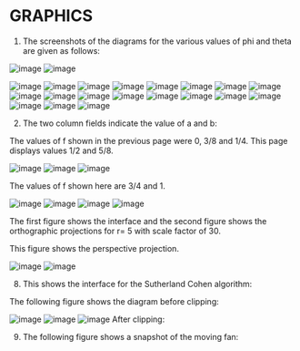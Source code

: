 # GRAPHICS

1)	The screenshots of the diagrams for the various values of phi and theta are given as follows:
       
 
![image](https://user-images.githubusercontent.com/63841770/90317547-00116200-df48-11ea-8369-25bff376b1a6.png)
![image](https://user-images.githubusercontent.com/63841770/90317553-07d10680-df48-11ea-9fb7-12ab029caf10.png)

![image](https://user-images.githubusercontent.com/63841770/90317544-fbe54480-df47-11ea-937f-b9f12b90a0f9.png)
![image](https://user-images.githubusercontent.com/63841770/90317556-0d2e5100-df48-11ea-8cfe-5e9faada5991.png)
![image](https://user-images.githubusercontent.com/63841770/90317557-10294180-df48-11ea-8623-0a6d8d63b792.png)
![image](https://user-images.githubusercontent.com/63841770/90317560-13243200-df48-11ea-8b72-d0fff4922d71.png)
![image](https://user-images.githubusercontent.com/63841770/90317564-17504f80-df48-11ea-8d5e-4dad92f5d46e.png)
![image](https://user-images.githubusercontent.com/63841770/90317568-1b7c6d00-df48-11ea-8e1b-f632a100da56.png)
![image](https://user-images.githubusercontent.com/63841770/90317569-1f0ff400-df48-11ea-8d89-51ec9034f570.png)
![image](https://user-images.githubusercontent.com/63841770/90317574-259e6b80-df48-11ea-9d1e-3f8dff73ab30.png)
![image](https://user-images.githubusercontent.com/63841770/90317576-2c2ce300-df48-11ea-985c-7a8478e3e9ca.png)
![image](https://user-images.githubusercontent.com/63841770/90317580-2fc06a00-df48-11ea-8bff-00a75b874a23.png)
![image](https://user-images.githubusercontent.com/63841770/90317589-3c44c280-df48-11ea-9870-35383e29c58b.png)
![image](https://user-images.githubusercontent.com/63841770/90317594-41097680-df48-11ea-9767-831c9b46ec2a.png)
![image](https://user-images.githubusercontent.com/63841770/90317596-436bd080-df48-11ea-8125-bc576ca06961.png)
![image](https://user-images.githubusercontent.com/63841770/90317604-4b2b7500-df48-11ea-98dd-cb97a5350bca.png)
![image](https://user-images.githubusercontent.com/63841770/90317605-5088bf80-df48-11ea-9f58-d3422f991f84.png)
![image](https://user-images.githubusercontent.com/63841770/90317609-541c4680-df48-11ea-9436-35e54a09bbbd.png)
![image](https://user-images.githubusercontent.com/63841770/90317610-57afcd80-df48-11ea-81ca-d0c3de81080d.png)
![image](https://user-images.githubusercontent.com/63841770/90317617-5ed6db80-df48-11ea-924d-68ab88916b8b.png)
![image](https://user-images.githubusercontent.com/63841770/90317618-61d1cc00-df48-11ea-832f-ef2c6cb4fa8b.png)

2)	The two column fields indicate the value of a and b:
 
The values of f shown in the previous page were 0, 3/8 and 1/4. This page displays values 1/2 and 5/8.

![image](https://user-images.githubusercontent.com/63841770/90317668-abbab200-df48-11ea-8bc9-bd9ffe532ef0.png)
![image](https://user-images.githubusercontent.com/63841770/90317673-ae1d0c00-df48-11ea-980a-8b4a45e8d1a5.png)
![image](https://user-images.githubusercontent.com/63841770/90317678-b37a5680-df48-11ea-9e11-93acb18f38ca.png)

The values of f shown here are 3/4 and 1.

![image](https://user-images.githubusercontent.com/63841770/90317718-e9b7d600-df48-11ea-8180-be3ee5a1c4b4.png)
![image](https://user-images.githubusercontent.com/63841770/90317722-f0dee400-df48-11ea-929b-927acd66aabf.png)
![image](https://user-images.githubusercontent.com/63841770/90317727-f76d5b80-df48-11ea-9c97-2f35f2f7d138.png)
![image](https://user-images.githubusercontent.com/63841770/90317732-fa684c00-df48-11ea-9714-d543bf76fa11.png)
 
 
The first figure shows the interface and the second figure shows the orthographic projections for r= 5 with scale factor of 30.
 
This figure shows the perspective projection.


![image](https://user-images.githubusercontent.com/63841770/90317737-005e2d00-df49-11ea-9e2a-8aeec960131d.png)
![image](https://user-images.githubusercontent.com/63841770/90317738-02c08700-df49-11ea-8ca7-fa927d69b024.png)

8) This shows the interface for the Sutherland Cohen algorithm:
 
The following figure shows the diagram before clipping:
 
![image](https://user-images.githubusercontent.com/63841770/90317744-0eac4900-df49-11ea-89b1-2ed17d9addd9.png)
![image](https://user-images.githubusercontent.com/63841770/90317747-12d86680-df49-11ea-95a1-e5dbf49383a2.png)
![image](https://user-images.githubusercontent.com/63841770/90317750-1a980b00-df49-11ea-89e0-8214a5a7af0b.png)
After clipping:
 
9) The following figure shows a snapshot of the moving fan:

 
